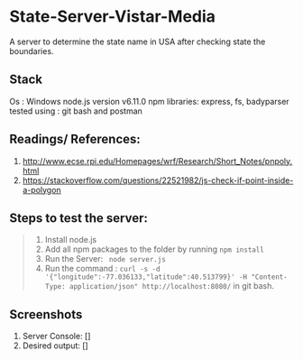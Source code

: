 # State-Server-Vistar-Media
A server to determine the state name in USA after checking state the boundaries.  

## Stack
Os : Windows
node.js version v6.11.0
npm libraries: express, fs, badyparser
tested using : git bash and postman

## Readings/ References:
1. http://www.ecse.rpi.edu/Homepages/wrf/Research/Short_Notes/pnpoly.html  
2. https://stackoverflow.com/questions/22521982/js-check-if-point-inside-a-polygon  

## Steps to test the server:
> 1. Install node.js  
> 2. Add all npm packages to the folder by running ```npm install```  
> 3. Run the Server: ``` node server.js```  
> 4. Run the command : ```curl -s -d '{"longitude":-77.036133,"latitude":40.513799}' -H "Content-Type: application/json" http://localhost:8080/``` in git bash.

## Screenshots
1. Server Console: []
3. Desired output: []
 
